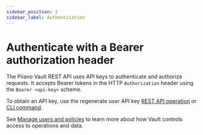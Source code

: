 ```yaml
---
sidebar_position: 2
sidebar_label: Authentication
---
```


# Authenticate with a Bearer authorization header

The Piiano Vault REST API uses API keys to authenticate and authorize requests. It accepts Bearer tokens in the HTTP `Authorization` header using the `Bearer <api-key>` scheme.

To obtain an API key, use the regenerate user API key [REST API operation](/api/operations/regenerate-user-api-key) or [CLI command](/cli/reference#regenerate-user-api-key).

See [Manage users and policies](/guides/manage-users-and-policies) to learn more about how Vault controls access to operations and data.
